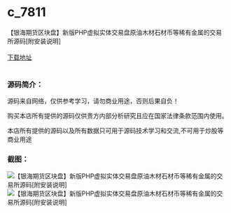 # c_7811
【银海期货区块盘】新版PHP虚拟实体交易盘原油木材石材币等稀有金属的交易所源码[附安装说明]
<br/></br>
[下载地址](https://www.uuid2.com/7811.html "下载地址")
<br/></br>
<h3>源码简介：</h3>
<p>源码来自网络，仅供参考学习，请勿商业用途，否则后果自负！<p>
<p>购买本店所有提供的源码仅供贵方内部分析研究且应在国家法律条款范围内使用。<p>
<p>本店所有提供的源码以及所有数据只可用于源码技术学习和交流,不可用于炒股等商业用途<p>
<h3>截图：</h3>
<img src="https://www.uuid2.com/wp-content/uploads/img/uimage/61641651285573.jpg" alt="【银海期货区块盘】新版PHP虚拟实体交易盘原油木材石材币等稀有金属的交易所源码[附安装说明]"><img src="https://www.uuid2.com/wp-content/uploads/img/uimage/25341651285580.jpg" alt="【银海期货区块盘】新版PHP虚拟实体交易盘原油木材石材币等稀有金属的交易所源码[附安装说明]">
